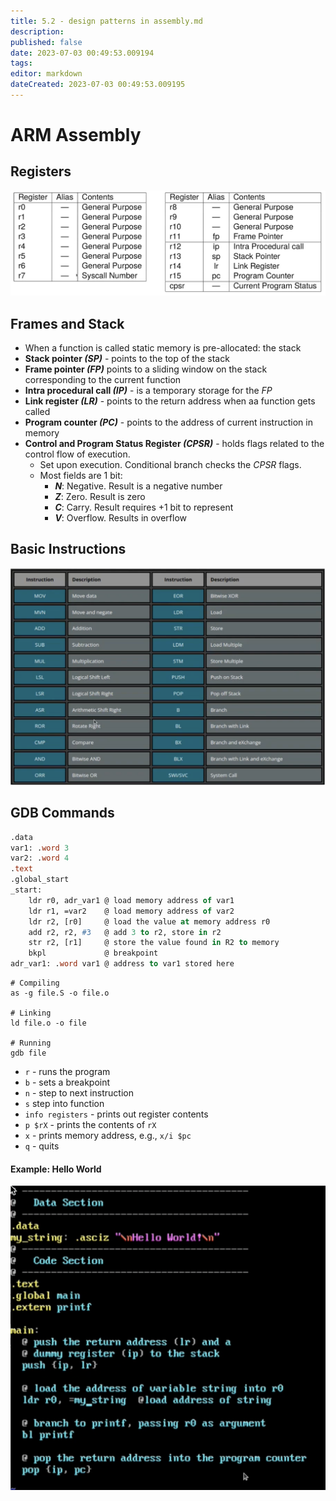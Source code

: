 ```yaml
---
title: 5.2 - design patterns in assembly.md
description:
published: false
date: 2023-07-03 00:49:53.009194
tags:
editor: markdown
dateCreated: 2023-07-03 00:49:53.009195
---
```


# ARM Assembly
## Registers
![](/images/20221025011506.png)

## Frames and Stack
- When a function is called static memory is pre-allocated: the stack
- **Stack pointer *(SP)*** -  points to the top of the stack
- **Frame pointer *(FP)*** points to a sliding window on the stack corresponding to the current function
- **Intra procedural call *(IP)*** - is a temporary storage for the *FP*
- **Link register *(LR)*** - points to the return address when aa function gets called
- **Program counter *(PC)*** - points to the address of current instruction in memory
- **Control and Program Status Register *(CPSR)*** - holds flags related to the control flow of execution.
    - Set upon execution. Conditional branch checks the *CPSR* flags.
    - Most fields are 1 bit:
        - ***N***: Negative. Result is a negative number
        - ***Z***: Zero. Result is zero
        - ***C***: Carry. Result requires +1 bit to represent
        - ***V***: Overflow. Results in overflow

## Basic Instructions
![](/images/20221025012419.png)

## GDB Commands
```pascal
.data
var1: .word 3
var2: .word 4
.text
.global_start
_start:
    ldr r0, adr_var1 @ load memory address of var1
    ldr r1, =var2    @ load memory address of var2
    ldr r2, [r0]     @ load the value at memory address r0
    add r2, r2, #3   @ add 3 to r2, store in r2
    str r2, [r1]     @ store the value found in R2 to memory
    bkpl             @ breakpoint
adr_var1: .word var1 @ address to var1 stored here
```

```shell
# Compiling
as -g file.S -o file.o

# Linking
ld file.o -o file

# Running
gdb file
```
- `r` - runs the program
- `b` - sets a breakpoint
- `n` - step to next instruction
- `s` step into function
- `info registers` - prints out register contents
- `p $rX` - prints the contents of `rX`
- `x` - prints memory address, e.g., `x/i $pc`
- `q` - quits

#### Example: Hello World
![](/images/20221025014924.png)